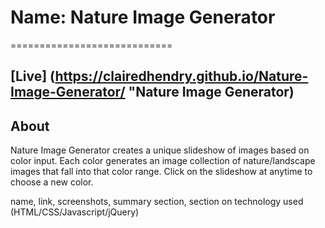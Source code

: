 # Name: Nature Image Generator
============================

[Live] (https://clairedhendry.github.io/Nature-Image-Generator/ "Nature Image Generator)
----------------------------------------------------------------------------------------

## About

Nature Image Generator creates a unique slideshow of images based on color input. Each color generates an image collection of nature/landscape images that fall into that color range. 
Click on the slideshow at anytime to choose a new color.


name, link, screenshots, summary section, section on technology used (HTML/CSS/Javascript/jQuery)

